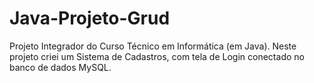 # Java-Projeto-Grud
Projeto Integrador do Curso Técnico em Informática (em Java). Neste projeto criei um Sistema de Cadastros, com tela de Login conectado no banco de dados MySQL.
